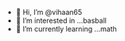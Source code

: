 - 👋 Hi, I’m @vihaan65
- 👀 I’m interested in ...basball
- 🌱 I’m currently learning ...math
  

<!---
vihaan65/vihaan65 is a ✨ special ✨ repository because its `README.md` (this file) appears on your GitHub profile.
You can click the Preview link to take a look at your changes.
--->
